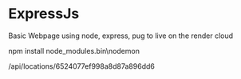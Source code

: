 # ExpressJs

Basic Webpage using node, express, pug to live on the render cloud

npm install
node_modules\.bin\nodemon

/api/locations/6524077ef998a8d87a896dd6